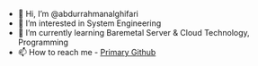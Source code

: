 - 👋 Hi, I’m @abdurrahmanalghifari
- 👀 I’m interested in System Engineering
- 🌱 I’m currently learning Baremetal Server & Cloud Technology, Programming
- 📫 How to reach me - [Primary Github](https://github.com/gyfary)

<!---
abdurrahmanalghifari/abdurrahmanalghifari is a ✨ special ✨ repository because its `README.md` (this file) appears on your GitHub profile.
You can click the Preview link to take a look at your changes.
--->
